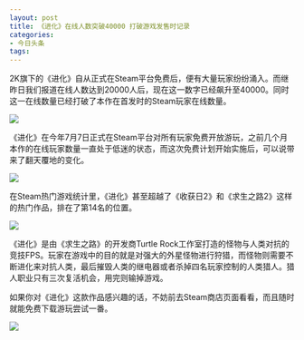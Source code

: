 ```yaml
---
layout: post
title: 《进化》在线人数突破40000 打破游戏发售时记录
categories:
- 今日头条
tags:
---
```

2K旗下的《进化》自从正式在Steam平台免费后，便有大量玩家纷纷涌入。而继昨日我们报道在线人数达到20000人后，现在这一数字已经飙升至40000。同时这一在线数量已经打破了本作在首发时的Steam玩家在线数量。

![](http://p1.pstatp.com/large/a34000879a10d88314a)

《进化》在今年7月7日正式在Steam平台对所有玩家免费开放游玩，之前几个月本作的在线玩家数量一直处于低迷的状态，而这次免费计划开始实施后，可以说带来了翻天覆地的变化。

![](http://p2.pstatp.com/large/a320008804feb6cbb1f)

在Steam热门游戏统计里，《进化》甚至超越了《收获日2》和《求生之路2》这样的热门作品，排在了第14名的位置。

![](http://p1.pstatp.com/large/a34000879a33d35f0d5)

《进化》是由《求生之路》的开发商Turtle Rock工作室打造的怪物与人类对抗的竞技FPS。玩家在游戏中的目的就是对强大的外星怪物进行狩猎，而怪物则需要不断进化来对抗人类，最后摧毁人类的继电器或者杀掉四名玩家控制的人类猎人。猎人职业只有三次复活机会，用完则输掉游戏。

如果你对《进化》这款作品感兴趣的话，不妨前去Steam商店页面看看，而且随时就能免费下载游玩尝试一番。

![](http://p1.pstatp.com/large/a30000881f3f2a57357)